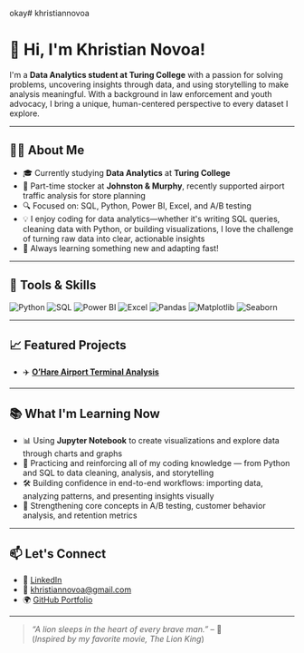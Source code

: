 okay# khristiannovoa

# 👋 Hi, I'm Khristian Novoa!

I'm a **Data Analytics student at Turing College** with a passion for solving problems, uncovering insights through data, and using storytelling to make analysis meaningful. With a background in law enforcement and youth advocacy, I bring a unique, human-centered perspective to every dataset I explore.

---

## 👨‍💻 About Me

- 🎓 Currently studying **Data Analytics** at **Turing College**
- 🏢 Part-time stocker at **Johnston & Murphy**, recently supported airport traffic analysis for store planning  
- 🔍 Focused on: SQL, Python, Power BI, Excel, and A/B testing  
- 💡 I enjoy coding for data analytics—whether it's writing SQL queries, cleaning data with Python, or building visualizations, I love the challenge of turning raw data into clear, actionable insights  
- 🌱 Always learning something new and adapting fast!

---

## 🔧 Tools & Skills

![Python](https://img.shields.io/badge/Python-3776AB?style=flat&logo=python&logoColor=white)
![SQL](https://img.shields.io/badge/SQL-4479A1?style=flat&logo=postgresql&logoColor=white)
![Power BI](https://img.shields.io/badge/PowerBI-F2C811?style=flat&logo=powerbi&logoColor=black)
![Excel](https://img.shields.io/badge/Excel-217346?style=flat&logo=microsoft-excel&logoColor=white)
![Pandas](https://img.shields.io/badge/Pandas-150458?style=flat&logo=pandas&logoColor=white)
![Matplotlib](https://img.shields.io/badge/Matplotlib-11557C?style=flat)
![Seaborn](https://img.shields.io/badge/Seaborn-7B68EE?style=flat)

---

## 📈 Featured Projects

- ✈️ [**O’Hare Airport Terminal Analysis**](https://github.com/Kuvoa/T3-vs-T1-Flight-Analysis)  


---

## 📚 What I'm Learning Now

- 📊 Using **Jupyter Notebook** to create visualizations and explore data through charts and graphs  
- 🧠 Practicing and reinforcing all of my coding knowledge — from Python and SQL to data cleaning, analysis, and storytelling  
- 🛠️ Building confidence in end-to-end workflows: importing data, analyzing patterns, and presenting insights visually  
- 🧪 Strengthening core concepts in A/B testing, customer behavior analysis, and retention metrics

---

## 📫 Let's Connect

- 💼 [LinkedIn](https://www.linkedin.com/in/khristiannovoa)  
- 📧 khristiannovoa@gmail.com  
- 🌍 [GitHub Portfolio](https://github.com/khristiannovoa)

---

> _“A lion sleeps in the heart of every brave man.”_ – 🦁  
(*Inspired by my favorite movie, The Lion King*)
